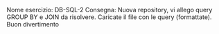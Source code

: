 Nome esercizio: DB-SQL-2
Consegna:
Nuova repository, vi allego query GROUP BY e JOIN da risolvere.
Caricate il file con le query (formattate).
Buon divertimento